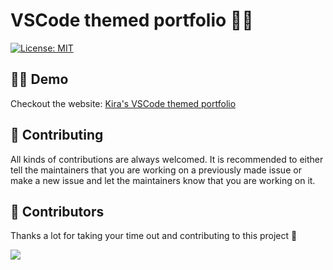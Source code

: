# VSCode themed portfolio 👨‍💻

<a href="https://github.com/avneesh0612/portfolio/blob/main/LICENSE" target="_blank">
<img alt="License: MIT" src="https://img.shields.io/badge/License-MIT-yellow.svg" />
</a>

## 👨‍💻 Demo

Checkout the website: [Kira's VSCode themed portfolio](https://kiradev.co)

## 🤝 Contributing

All kinds of contributions are always welcomed. It is recommended to either tell the maintainers that you are working on a previously made issue or make a new issue and let the maintainers know that you are working on it.

## 🥳 Contributors

Thanks a lot for taking your time out and contributing to this project 🙌

<a href="https://github.com/kira272921/vscode-themed-portfolio/graphs/contributors">
  <img src="https://contrib.rocks/image?repo=kira272921/vscode-themed-portfolio" />
</a>
